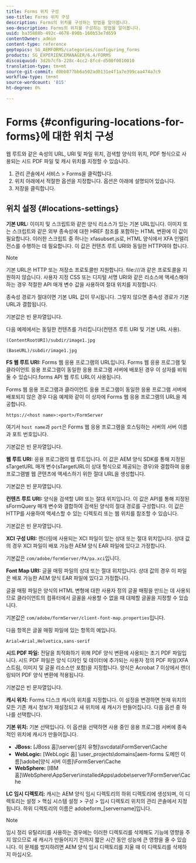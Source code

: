 ```yaml
---
title: Forms 위치 구성
seo-title: Forms 위치 구성
description: Forms의 위치를 구성하는 방법을 알아봅니다.
seo-description: Forms의 위치를 구성하는 방법을 알아봅니다.
uuid: ba35888b-492c-4678-890b-160b53e7d659
contentOwner: admin
content-type: reference
geptopics: SG_AEMFORMS/categories/configuring_forms
products: SG_EXPERIENCEMANAGER/6.4/FORMS
discoiquuid: 3d2b7cfb-228c-4cc2-8fcd-d500f0010010
translation-type: tm+mt
source-git-commit: d0bb877bb6a502ad0131e4f1a7e399caa474a7c9
workflow-type: tm+mt
source-wordcount: '815'
ht-degree: 0%

---
```



# Forms {#configuring-locations-for-forms}에 대한 위치 구성

웹 루트와 같은 속성의 URL, URI 및 파일 위치, 검색할 양식의 위치, PDF 형식으로 사용되는 시드 PDF 파일 및 캐시 위치를 지정할 수 있습니다.

1. 관리 콘솔에서 서비스 > Forms을 클릭합니다.
1. 위치 아래에서 적절한 옵션을 지정합니다. 옵션은 아래에 설명되어 있습니다.
1. 저장을 클릭합니다.

## 위치 설정 {#locations-settings}

**기본 URL:** 이미지 및 스크립트와 같은 양식 리소스가 있는 기본 URL입니다. 이미지 또는 스크립트와 같은 외부 종속성에 대한 HREF 참조를 포함하는 HTML 변환에 이 값이 필요합니다. 이러한 스크립트 중 하나는 xfasubset.js로, HTML 양식에서 XFA 인텔리전스를 수행하는 데 필요합니다. 이 값은 컨텐츠 루트 URI와 동일한 HTTP여야 합니다.

>[!NOTE]
>
>기본 URL은 HTTP 또는 저장소 프로토콜만 지원합니다. file:///과 같은 프로토콜을 지원하지 않습니다. 사용자 지정 CSS 또는 디지털 서명 URI와 같은 리소스에 액세스해야 하는 경우 적절한 API 매개 변수 값을 사용하여 절대 위치를 지정합니다.

종속성 경로가 절대이면 기본 URL 값이 무시됩니다. 그렇지 않으면 종속성 경로가 기본 URL과 결합됩니다.

기본값은 빈 문자열입니다.

다음 예제에서는 동일한 컨텐츠를 가리킵니다(컨텐츠 루트 URI 및 기본 URL 사용).

`(ContentRootURI)/subdir/image1.jpg`

`(BaseURL)/subdir/image1.jpg`

**FS 웹 루트 URI:** Forms 웹 응용 프로그램의 URL입니다. Forms 웹 응용 프로그램 및 클라이언트 응용 프로그램이 동일한 응용 프로그램 서버에 배포된 경우 이 상자를 비워 둘 수 있습니다.forms API 웹 루트 URL이 사용됩니다.

Forms 웹 응용 프로그램과 클라이언트 응용 프로그램이 동일한 응용 프로그램 서버에 배포되지 않은 경우 다음 예제와 같이 이 상자에 Forms 웹 응용 프로그램의 URL을 제공합니다.

`https://<host name>:<port>/FormServer`

여기서 `host name`과 `port`은 Forms 웹 응용 프로그램을 호스팅하는 서버의 서버 이름과 포트 번호입니다.

기본값은 빈 문자열입니다.

**웹 루트 URI:** 응용 프로그램의 웹 루트입니다. 이 값은 AEM 양식 SDK를 통해 지정된 sTargetURL 매개 변수(sTargetURL이 상대 형식으로 제공되는 경우)와 결합하여 응용 프로그램별 웹 콘텐츠에 액세스하기 위한 절대 URL을 생성합니다.

기본값은 빈 문자열입니다.

**컨텐츠 루트 URI:** 양식을 검색할 URI 또는 절대 위치입니다. 이 값은 API를 통해 지정된 sFormQuery 매개 변수와 결합하여 검색된 양식의 절대 경로를 구성합니다. 이 값은 HTTP를 사용하여 액세스할 수 있는 디렉토리 또는 웹 위치를 참조할 수 있습니다.

기본값은 빈 문자열입니다.

**XCI 구성 URI:** 렌더링에 사용되는 XCI 파일이 있는 상대 또는 절대 위치입니다. 상대 값의 경우 XCI 파일이 배포 가능한 AEM 양식 EAR 파일에 있다고 가정합니다.

기본값은 `com/adobe/formServer/PA/pa.xci`입니다.

**Font Map URI:** 글꼴 매핑 파일의 상대 또는 절대 위치입니다. 상대 값의 경우 이 파일은 배포 가능한 AEM 양식 EAR 파일에 있다고 가정합니다.

글꼴 매핑 파일은 양식의 HTML 변형에 대한 사용자 정의 글꼴 매핑을 만드는 데 사용되므로 클라이언트의 컴퓨터에서 글꼴을 사용할 수 없을 때 대체할 글꼴을 지정할 수 있습니다.

기본값은 `com/adobe/formServer/client-font-map.properties`입니다.

다음 항목은 글꼴 매핑 파일에 있는 항목의 예입니다.

`Arial=Arial,Helvetica,sans-serif`

**시드 PDF 파일:** 전달을 최적화하기 위해 PDF 양식 변환에 사용되는 초기 PDF 파일입니다. 시드 PDF 파일은 양식 디자인 및 데이터에 추가되는 사용자 정의 PDF 파일(XFA 스트림, 이미지 및 글꼴 리소스만 포함)을 지정합니다. 양식은 Acrobat 7 이상에서 렌더링되어 PDF 양식 변환에 적용됩니다.

기본값은 빈 문자열입니다.

**캐시 위치:** Forms 디스크 캐시의 위치를 지정합니다. 이 설정을 변경하면 현재 위치의 모든 기존 캐시 정보가 재설정되고 새 위치에 새 캐시가 만들어집니다. 다음 옵션 중 하나를 선택합니다.

**기본 위치:** 기본 선택입니다. 이 옵션을 선택하면 사용 중인 응용 프로그램 서버에 종속적인 위치에 캐시가 만들어집니다.

* **JBoss:** [JBoss 홈]\server\[설치 유형]\svcdata\FormServer\Cache
* **WebLogic:** [WebLogic 홈] \user_projects\domains\[aem-forms 도메인 이름]\adobe\[양식 서버 이름]\FormServer\Cache
* **WebSphere:** [IBM 홈]\WebSphere\AppServer\installedApps\adobe\server1\FormServer\Cache

**LC 임시 디렉토리:** 캐시는 AEM 양식 임시 디렉토리의 하위 디렉토리에 생성되며, 이 디렉토리는 설정 > 핵심 시스템 설정 > 구성 > 임시 디렉토리 위치의 관리 콘솔에서 지정됩니다. 하위 디렉토리의 이름은 adobeform_[servername]입니다.

>[!NOTE]
>
>임시 정리 유틸리티를 사용하는 경우에는 이러한 디렉토리를 삭제해도 기능에 영향을 주지 않으므로 새 캐시가 만들어지기 전까지 짧은 시간 동안 성능에 큰 영향을 줄 수 있습니다. 이 문제를 방지하려면 AEM 양식 임시 디렉토리를 지울 때 이 디렉토리를 삭제하지 마십시오.

